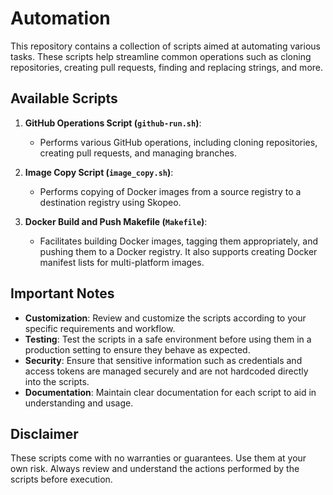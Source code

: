 # Automation

This repository contains a collection of scripts aimed at automating various tasks. These scripts help streamline common operations such as cloning repositories, creating pull requests, finding and replacing strings, and more.

## Available Scripts

1. **GitHub Operations Script (`github-run.sh`)**:
   - Performs various GitHub operations, including cloning repositories, creating pull requests, and managing branches.

2. **Image Copy Script (`image_copy.sh`)**:
   - Performs copying of Docker images from a source registry to a destination registry using Skopeo.

3. **Docker Build and Push Makefile (`Makefile`)**:
   - Facilitates building Docker images, tagging them appropriately, and pushing them to a Docker registry. It also supports creating Docker manifest lists for multi-platform images.

## Important Notes

- **Customization**: Review and customize the scripts according to your specific requirements and workflow.
- **Testing**: Test the scripts in a safe environment before using them in a production setting to ensure they behave as expected.
- **Security**: Ensure that sensitive information such as credentials and access tokens are managed securely and are not hardcoded directly into the scripts.
- **Documentation**: Maintain clear documentation for each script to aid in understanding and usage.

## Disclaimer

These scripts come with no warranties or guarantees. Use them at your own risk. Always review and understand the actions performed by the scripts before execution.
